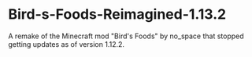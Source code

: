 # Bird-s-Foods-Reimagined-1.13.2
A remake of the Minecraft mod "Bird's Foods" by no_space that stopped getting updates as of version 1.12.2.
